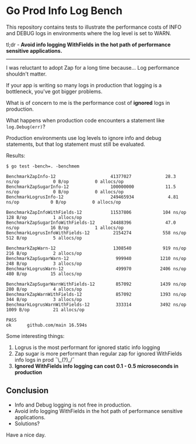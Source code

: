 # Go Prod Info Log Bench

This repository contains tests to illustrate the performance costs of INFO and DEBUG logs in environments
where the log level is set to WARN.

tl;dr - **Avoid info logging WithFields in the hot path of performance sensitive applications.**

---

I was reluctant to adopt Zap for a long time because... Log performance shouldn't matter.

If your app is writing so many logs in production that logging is a bottleneck, you've got bigger problems.

What is of concern to me is the performance cost of **ignored** logs in production.

What happens when production code encounters a statement like `log.Debug(err)`?

Production environments use log levels to ignore info and debug statements, but that log statement must still
be evaluated.

Results:

```
$ go test -bench=. -benchmem

BenchmarkZapInfo-12                     41377027             28.3 ns/op             0 B/op          0 allocs/op
BenchmarkZapSugarInfo-12                100000000            11.5 ns/op             0 B/op          0 allocs/op
BenchmarkLogrusInfo-12                  249465934             4.81 ns/op            0 B/op          0 allocs/op

BenchmarkZapInfoWithFields-12           11537806            104 ns/op             128 B/op          1 allocs/op
BenchmarkZapSugarInfoWithFields-12      24488396             47.0 ns/op            16 B/op          1 allocs/op
BenchmarkLogrusInfoWithFields-12         2154274            558 ns/op             512 B/op          5 allocs/op

BenchmarkZapWarn-12                      1308540            919 ns/op             216 B/op          2 allocs/op
BenchmarkZapSugarWarn-12                  999940           1210 ns/op             248 B/op          3 allocs/op
BenchmarkLogrusWarn-12                    499970           2406 ns/op             480 B/op         15 allocs/op

BenchmarkZapSugarWarnWithFields-12        857092           1439 ns/op             280 B/op          4 allocs/op
BenchmarkZapWarnWithFields-12             857092           1393 ns/op             344 B/op          3 allocs/op
BenchmarkLogrusWarnWithFields-12          333314           3492 ns/op            1009 B/op         21 allocs/op

PASS
ok      github.com/main 16.594s
```

Some interesting things:

1) Logrus is the most performant for ignored static info logging
2) Zap sugar is more performant than regular zap for ignored WithFields info logs in prod ¯\\\_(?)\_/¯
3) **Ignored WithFields info logging can cost 0.1 - 0.5 microseconds in production**

## Conclusion

- Info and Debug logging is not free in production.
- Avoid info logging WithFields in the hot path of performance sensitive applications.
- Solutions?

Have a nice day.
